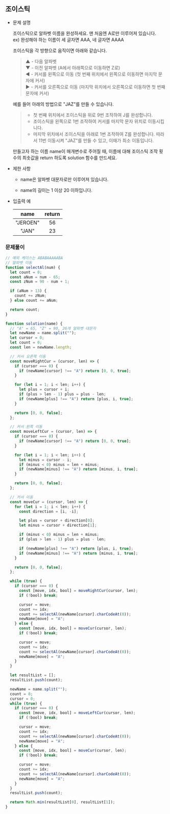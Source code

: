 ## 조이스틱

- 문제 설명

  조이스틱으로 알파벳 이름을 완성하세요. 맨 처음엔 A로만 이루어져 있습니다.<br/>
  ex) 완성해야 하는 이름이 세 글자면 AAA, 네 글자면 AAAA

  조이스틱을 각 방향으로 움직이면 아래와 같습니다.

  > ▲ - 다음 알파벳<br/>
  > ▼ - 이전 알파벳 (A에서 아래쪽으로 이동하면 Z로)<br/>
  > ◀ - 커서를 왼쪽으로 이동 (첫 번째 위치에서 왼쪽으로 이동하면 마지막 문자에 커서)<br/>
  > ▶ - 커서를 오른쪽으로 이동 (마지막 위치에서 오른쪽으로 이동하면 첫 번째 문자에 커서)

  예를 들어 아래의 방법으로 "JAZ"를 만들 수 있습니다.

  > - 첫 번째 위치에서 조이스틱을 위로 9번 조작하여 J를 완성합니다.
  > - 조이스틱을 왼쪽으로 1번 조작하여 커서를 마지막 문자 위치로 이동시킵니다.
  > - 마지막 위치에서 조이스틱을 아래로 1번 조작하여 Z를 완성합니다.
  >   따라서 11번 이동시켜 "JAZ"를 만들 수 있고, 이때가 최소 이동입니다.

  만들고자 하는 이름 name이 매개변수로 주어질 때, 이름에 대해 조이스틱 조작 횟수의 최솟값을 return 하도록 solution 함수를 만드세요.

- 제한 사항

  - name은 알파벳 대문자로만 이루어져 있습니다.

  - name의 길이는 1 이상 20 이하입니다.

- 입출력 예

  |   name   | return |
  | :------: | :----: |
  | "JEROEN" |   56   |
  |  "JAN"   |   23   |

### 문제풀이

```jsx
// 예외 케이스는 ABABAAAAABA
// 알파벳 이동
function selectAl(num) {
  let count = 0;
  const aNum = num - 65;
  const zNum = 90 - num + 1;

  if (aNum > 13) {
    count += zNum;
  } else count += aNum;

  return count;
}

function solution(name) {
  // "A" = 65, "Z" = 90, 26개 알파벳 대문자
  let newName = name.split("");
  let cursor = 0;
  let count = 0;
  const len = newName.length;

  // 커서 오른쪽 이동
  const moveRightCur = (cursor, len) => {
    if (cursor === 0) {
      if (newName[cursor] !== "A") return [0, 0, true];
    }

    for (let i = 1; i < len; i++) {
      let plus = cursor + i;
      if (plus > len - 1) plus = plus - len;
      if (newName[plus] !== "A") return [plus, i, true];
    }

    return [0, 0, false];
  };

  // 커서 왼쪽 이동
  const moveLeftCur = (cursor, len) => {
    if (cursor === 0) {
      if (newName[cursor] !== "A") return [0, 0, true];
    }

    for (let i = 1; i < len; i++) {
      let minus = cursor - i;
      if (minus < 0) minus = len + minus;
      if (newName[minus] !== "A") return [minus, i, true];
    }

    return [0, 0, false];
  };

  // 커서 이동
  const moveCur = (cursor, len) => {
    for (let i = 1; i < len; i++) {
      const direction = [i, -i];

      let plus = cursor + direction[0];
      let minus = cursor + direction[1];

      if (minus < 0) minus = len + minus;
      if (plus > len - 1) plus = plus - len;

      if (newName[plus] !== "A") return [plus, i, true];
      if (newName[minus] !== "A") return [minus, i, true];
    }

    return [0, 0, false];
  };

  while (true) {
    if (cursor === 0) {
      const [move, idx, bool] = moveRightCur(cursor, len);
      if (!bool) break;

      cursor = move;
      count += idx;
      count += selectAl(newName[cursor].charCodeAt(0));
      newName[move] = "A";
    } else {
      const [move, idx, bool] = moveCur(cursor, len);
      if (!bool) break;

      cursor = move;
      count += idx;
      count += selectAl(newName[cursor].charCodeAt(0));
      newName[move] = "A";
    }
  }

  let resultList = [];
  resultList.push(count);

  newName = name.split("");
  count = 0;
  cursor = 0;
  while (true) {
    if (cursor === 0) {
      const [move, idx, bool] = moveLeftCur(cursor, len);
      if (!bool) break;

      cursor = move;
      count += idx;
      count += selectAl(newName[cursor].charCodeAt(0));
      newName[move] = "A";
    } else {
      const [move, idx, bool] = moveCur(cursor, len);
      if (!bool) break;

      cursor = move;
      count += idx;
      count += selectAl(newName[cursor].charCodeAt(0));
      newName[move] = "A";
    }
  }
  resultList.push(count);

  return Math.min(resultList[0], resultList[1]);
}
```
